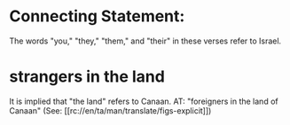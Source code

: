 # Connecting Statement:

The words "you," "they," "them," and "their" in these verses refer to Israel.

# strangers in the land

It is implied that "the land" refers to Canaan. AT: "foreigners in the land of Canaan" (See: [[rc://en/ta/man/translate/figs-explicit]])

